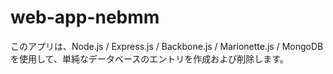 # web-app-nebmm
このアプリは、Node.js / Express.js / Backbone.js / Marionette.js / MongoDBを使用して、単純なデータベースのエントリを作成および削除します。